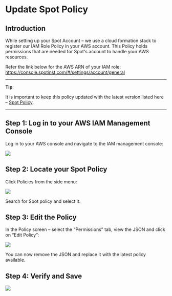 # Update Spot Policy

## Introduction

While setting up your Spot Account – we use a cloud formation stack to register our IAM Role Policy in your AWS account. This Policy holds permissions that are needed for Spot's account to handle your AWS resources.

Refer the link below for the AWS ARN of your IAM role:
https://console.spotinst.com/#/settings/account/general

---

**Tip**:

It is important to keep this policy updated with the latest version listed here – [Spot Policy](administration/api/spot-policy-in-aws).

---

## Step 1: Log in to your AWS IAM Management Console

Log in to your AWS console and navigate to the IAM management console:

<img src="/elastigroup/_media/update-spot-policy_1.png" />

## Step 2: Locate your Spot Policy

Click Policies from the side menu:

<img src="/elastigroup/_media/update-spot-policy_2.png" />

Search for Spot policy and select it.

## Step 3: Edit the Policy

In the Policy screen – select the “Permissions” tab, view the JSON and click on “Edit Policy”:

<img src="/elastigroup/_media/update-spot-policy_3.png" />

You can now remove the JSON and replace it with the latest policy available.

## Step 4: Verify and Save

<img src="/elastigroup/_media/update-spot-policy_4.png" />
